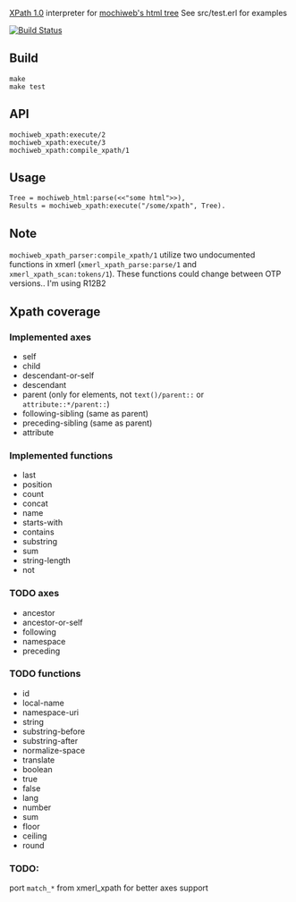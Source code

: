 [XPath 1.0](http://www.w3.org/TR/xpath/) interpreter for
[mochiweb's html tree](https://github.com/mochi/mochiweb/blob/master/src/mochiweb_html.erl)
See src/test.erl for examples

[![Build Status](https://travis-ci.org/danikp/mochiweb_xpath.svg?branch=master)](https://travis-ci.org/danikp/mochiweb_xpath)


Build
-----

    make
    make test

API
---

    mochiweb_xpath:execute/2
	mochiweb_xpath:execute/3
    mochiweb_xpath:compile_xpath/1

Usage
-----

    Tree = mochiweb_html:parse(<<"some html">>),
    Results = mochiweb_xpath:execute("/some/xpath", Tree).

Note
----

`mochiweb_xpath_parser:compile_xpath/1` utilize two undocumented functions
in  xmerl (`xmerl_xpath_parse:parse/1` and `xmerl_xpath_scan:tokens/1`).
These functions could change between OTP versions.. I'm using R12B2

Xpath coverage
--------------

### Implemented axes

* self
* child
* descendant-or-self
* descendant
* parent (only for elements, not `text()/parent::` or `attribute::*/parent::`)
* following-sibling (same as parent)
* preceding-sibling (same as parent)
* attribute
 

### Implemented functions

* last
* position
* count
* concat
* name
* starts-with
* contains
* substring
* sum
* string-length
* not

### TODO axes

* ancestor
* ancestor-or-self
* following
* namespace
* preceding

### TODO functions

* id
* local-name
* namespace-uri
* string
* substring-before
* substring-after
* normalize-space
* translate
* boolean
* true
* false
* lang
* number
* sum
* floor
* ceiling
* round

### TODO:
port `match_*` from xmerl_xpath for better axes support
